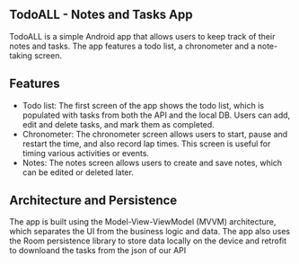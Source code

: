 ## **TodoALL - Notes and Tasks App**


TodoALL is a simple Android app that allows users to keep track of their notes and tasks. The app features a todo list, a chronometer and a note-taking screen.
## Features


- Todo list: The first screen of the app shows the todo list, which is populated with tasks from both the API and the local DB. Users can add, edit and delete tasks, and mark them as completed.
- Chronometer: The chronometer screen allows users to start, pause and restart the time, and also record lap times. This screen is useful for timing various activities or events.
- Notes: The notes screen allows users to create and save notes, which can be edited or deleted later.

## Architecture and Persistence

The app is built using the Model-View-ViewModel (MVVM) architecture, which separates the UI from the business logic and data. The app also uses the Room persistence library
to store data locally on the device and retrofit to downloand the tasks from the json of our API
